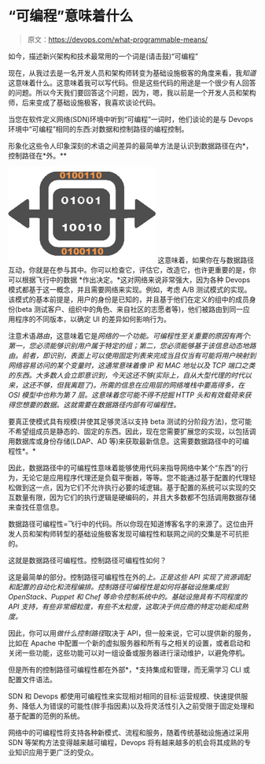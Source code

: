 # “可编程”意味着什么

> 原文：<https://devops.com/what-programmable-means/>

如今，描述新兴架构和技术最常用的一个词是(请击鼓)“可编程”

现在，从我过去是一名开发人员和架构师转变为基础设施极客的角度来看，我*知道*这意味着什么。这意味着我可以写代码。但是这些代码的用途是一个很少有人回答的问题。所以今天我们要回答这个问题，因为，嗯，我以前是一个开发人员和架构师，后来变成了基础设施极客，我喜欢谈论代码。

当您在软件定义网络(SDN)环境中听到“可编程”一词时，他们谈论的是与 Devops 环境中“可编程”相同的东西:对数据和控制路径的编程控制。

形象化这些令人印象深刻的术语之间差异的最简单方法是认识到数据路径在内*，控制路径在*外。**

[![programmabilty-illustrated](img/ed4a26952cc37f3191f3244a88846e57.png)](https://devops.com/wp-content/uploads/2014/03/programmabilty-illustrated.png) 这意味着，如果你在与数据路径互动，你就是在参与其中。你可以检查它，评估它，改造它，也许更重要的是，你可以根据飞行中的数据 *作出决定。*这对网络来说非常强大，因为各种 Devops 模式都基于这一概念，并且需要网络来实现。例如，考虑 A/B 测试模式的实现。该模式的基本前提是，用户的身份是已知的，并且基于他们在定义的组中的成员身份(beta 测试客户、组织中的角色、来自社区的志愿者等)，他们被路由到同一应用程序的不同版本，以确定 UI 的差异如何影响行为。

注意术语*路由*，这意味着它是*网络的一个功能。*可编程性至关重要的原因有两个:第一，您必须能够识别用户属于特定的组；第二，您必须能够基于该信息动态地路由。前者，即识别，表面上可以使用固定列表来完成当且仅当有可能将用户映射到网络容易访问的某个变量时，这通常意味着像 IP 和 MAC 地址以及 TCP 端口之类的东西。大多数人会立即意识到，今天这还不够(实际上，自从大型代理的时代以来，这还不够，但我离题了)。所需的信息在应用层的网络堆栈中要高得多，在 OSI 模型中也称为第 7 层。这意味着您可能不得不挖掘 HTTP 头和有效载荷来获得您想要的数据。这就需要在数据路径内部有可编程性*。*

要真正使模式具有规模(并使其足够灵活以支持 beta 测试的分阶段方法)，您可能不希望组成员是静态的、固定的东西。因此，现在您需要扩展您的实现，以包括调用数据库或身份存储(LDAP、AD 等)来获取最新信息。这需要数据路径中的可编程性*。*

因此，数据路径中的可编程性意味着能够使用代码来指导网络中某个“东西”的行为，无论它是应用程序代理还是负载平衡器，等等。您不能通过基于配置的代理轻松做到这一点，因为它们不允许执行必要的域逻辑。基于配置的系统可以实现的交互数量有限，因为它们的执行逻辑是硬编码的，并且大多数都不包括调用数据存储来查找任意信息。

数据路径可编程性=飞行中的代码。所以你现在知道博客名字的来源了。这位由开发人员和架构师转型的基础设施极客发现可编程性和联网之间的交集是不可抗拒的。

这就是数据路径可编程性。控制路径可编程性如何？

这是最简单的部分。控制路径可编程性在外的*上。正是这些 API 实现了资源调配和配置的自动化和流程编排。控制路径可编程性是如何将基础设施集成到 OpenStack、Puppet 和 Chef 等命令控制系统中的。基础设施具有不同程度的 API 支持，有些非常细粒度，有些不太粒度，这取决于供应商的特定功能和成熟度。*

因此，你可以用*做什么控制路径*取决于 API，但一般来说，它可以提供新的服务，比如在 Apache 中配置一个新的虚拟服务器和所有与之相关的设置，或者启动和关闭一些功能，这些功能可以对一组设备或服务器进行滚动维护，以避免停机。

但是所有的控制路径可编程性都在外部*，*支持集成和管理，而无需学习 CLI 或配置文件语法。

SDN 和 Devops 都使用可编程性来实现相对相同的目标:运营规模、快速提供服务、降低人为错误的可能性(胖手指因素)以及将灵活性引入之前受限于固定处理和基于配置的范例的系统。

网络中的可编程性将支持各种新模式、流程和服务，随着传统基础设施通过采用 SDN 等架构方法变得越来越可编程，Devops 将有越来越多的机会将其成熟的专业知识应用于更广泛的受众。
